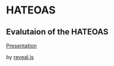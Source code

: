 # HATEOAS

## Evalutaion of the HATEOAS

[Presentation](https://zmeda.github.io/mc-hateoas-evaluation)

by [reveal.js](https://github.com/hakimel/reveal.js)